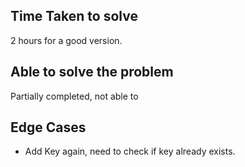 ﻿## Time Taken to solve
2 hours for a good version.

## Able to solve the problem
Partially completed, not able to 

##

## Edge Cases
* Add Key again, need to check if key already exists.
